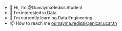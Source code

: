 - 👋 Hi, I’m @OumaymaRedissiStudent
- 👀 I’m interested in Data 
- 🌱 I’m currently learning Data Engineering
- 📫 How to reach me oumayma.redissi@enicar.ucar.tn
<!---
OumaymaRedissiStudent/OumaymaRedissiStudent is a ✨ special ✨ repository because its `README.md` (this file) appears on your GitHub profile.
You can click the Preview link to take a look at your changes.
--->
